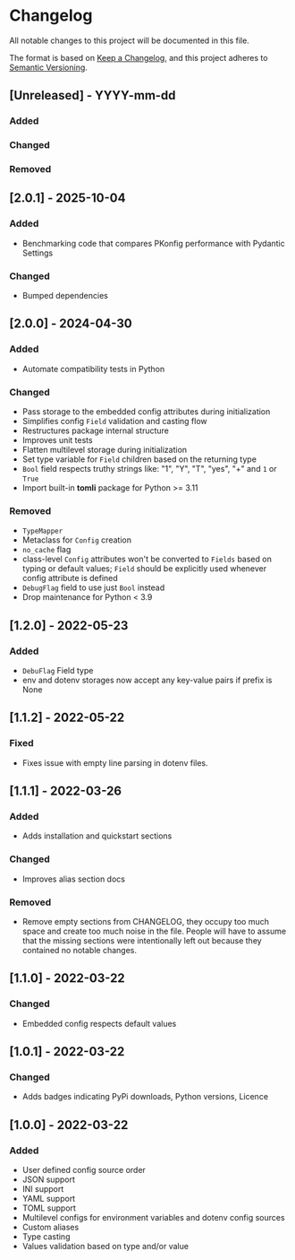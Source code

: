 # Changelog

All notable changes to this project will be documented in this file.

The format is based on [Keep a Changelog](https://keepachangelog.com/en/1.1.0/),
and this project adheres to [Semantic Versioning](https://semver.org/spec/v2.0.0.html).


## [Unreleased] - YYYY-mm-dd

### Added

### Changed

### Removed

## [2.0.1] - 2025-10-04

### Added

- Benchmarking code that compares PKonfig performance with Pydantic Settings

### Changed

- Bumped dependencies

## [2.0.0] - 2024-04-30

### Added

- Automate compatibility tests in Python

### Changed

- Pass storage to the embedded config attributes during initialization
- Simplifies config `Field` validation and casting flow
- Restructures package internal structure
- Improves unit tests
- Flatten multilevel storage during initialization
- Set type variable for `Field` children based on the returning type
- `Bool` field respects truthy strings like: "1", "Y", "T", "yes", "+" and `1` or `True`
- Import built-in **tomli** package for Python >= 3.11

### Removed

- `TypeMapper`
- Metaclass for `Config` creation
- `no_cache` flag
- class-level `Config` attributes won't be converted to `Fields` based on typing or default values;
  `Field` should be explicitly used whenever config attribute is defined
- `DebugFlag` field to use just `Bool` instead
- Drop maintenance for Python < 3.9

## [1.2.0] - 2022-05-23

### Added

- `DebuFlag` Field type
- env and dotenv storages now accept any key-value pairs if prefix is None

## [1.1.2] - 2022-05-22

### Fixed

- Fixes issue with empty line parsing in dotenv files.

## [1.1.1] - 2022-03-26

### Added

- Adds installation and quickstart sections

### Changed

- Improves alias section docs

### Removed

- Remove empty sections from CHANGELOG, they occupy too much space and
create too much noise in the file. People will have to assume that the
missing sections were intentionally left out because they contained no
notable changes.

## [1.1.0] - 2022-03-22

### Changed

- Embedded config respects default values

## [1.0.1] - 2022-03-22

### Changed

- Adds badges indicating PyPi downloads, Python versions, Licence

## [1.0.0] - 2022-03-22

### Added

- User defined config source order
- JSON support 
- INI support 
- YAML support 
- TOML support 
- Multilevel configs for environment variables and dotenv config sources
- Custom aliases 
- Type casting 
- Values validation based on type and/or value
